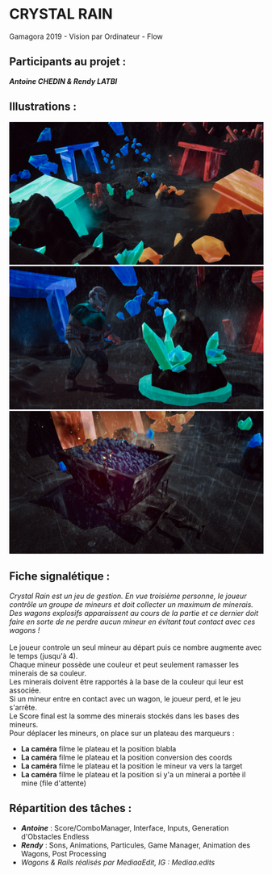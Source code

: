 # CRYSTAL RAIN
Gamagora 2019 - Vision par Ordinateur - Flow

## Participants au projet : 
***Antoine CHEDIN & Rendy LATBI***

## Illustrations  : 
![Illustration1](Assets/Images/Preview1.png)
![Illustration2](Assets/Images/Preview2.png)
![Illustration3](Assets/Images/Preview3.png)

## Fiche signalétique :
*Crystal Rain est un jeu de gestion. En vue troisième personne, le joueur contrôle un groupe de mineurs et doit collecter un maximum de minerais. Des wagons explosifs apparaissent au cours de la partie et ce dernier doit faire en sorte de ne perdre aucun mineur en évitant tout contact avec ces wagons !*<br><br>
Le joueur controle un seul mineur au départ puis ce nombre augmente avec le temps (jusqu'à 4).<br>
Chaque mineur possède une couleur et peut seulement ramasser les minerais de sa couleur.<br>
Les minerais doivent être rapportés à la base de la couleur qui leur est associée.<br>
Si un mineur entre en contact avec un wagon, le joueur perd, et le jeu s'arrête.<br>
Le Score final est la somme des minerais stockés dans les bases des mineurs.<br>
Pour déplacer les mineurs, on place sur un plateau des marqueurs :
- **La caméra** filme le plateau et la position blabla 
- **La caméra** filme le plateau et la position conversion des coords
- **La caméra** filme le plateau et la position le mineur va vers la target
- **La caméra** filme le plateau et la position si y'a un minerai a portée il mine (file d'attente)

## Répartition des tâches :
- ***Antoine*** : Score/ComboManager, Interface, Inputs, Generation d'Obstacles Endless
- ***Rendy*** : Sons, Animations, Particules, Game Manager, Animation des Wagons, Post Processing
- *Wagons & Rails réalisés par MediaaEdit, IG : Mediaa.edits*
